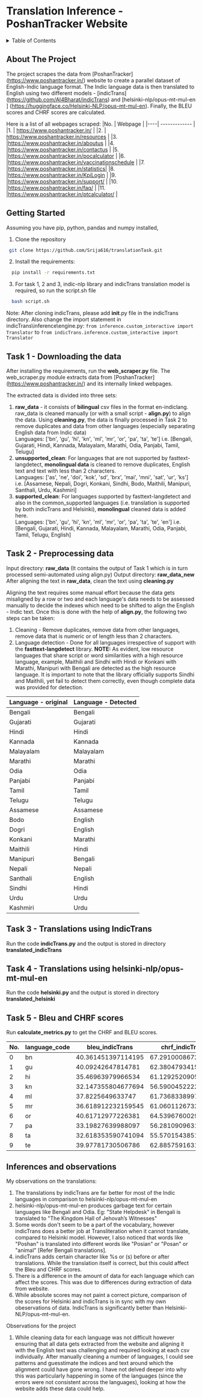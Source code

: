 # Translation Inference - PoshanTracker Website

<!-- TABLE OF CONTENTS -->
<details>
  <summary>Table of Contents</summary>
  <ol>
    <li>
      <a href="#about-the-project">About The Project</a>
    </li>
    <li>
      <a href="#getting-started">Getting Started</a>
    </li>
    <li><a href="#task1">Task 1</a></li>
    <li><a href="#task2">Task 2</a></li>
    <li><a href="#task3">Task 3</a></li>
    <li><a href="#task4">Task 4</a></li>
    <li><a href="#task5">Task 5</a></li>
    <li><a href="#observations">Observations</a></li>
  </ol>
</details>


<!-- ABOUT THE PROJECT -->
## About The Project
The project scrapes the data from [PoshanTracker] (https://www.poshantracker.in/) website to create a parallel dataset of English-Indic language format. The Indic language data is then translated to English using two different models - [indicTrans] (https://github.com/AI4Bharat/indicTrans) and [helsinki-nlp/opus-mt-mul-en ] (https://huggingface.co/Helsinki-NLP/opus-mt-mul-en). Finally, the BLEU scores and CHRF scores are calculated.

Here is a list of all webpages scraped:
|No. | Webpage  |
|----| ------------- | 
|1. | https://www.poshantracker.in/ | 
|2. | https://www.poshantracker.in/resources | 
|3. |https://www.poshantracker.in/aboutus |
|4. |https://www.poshantracker.in/contactus |
|5. |https://www.poshantracker.in/pocalculator |
|6. |https://www.poshantracker.in/vaccinationschedule |
|7. |https://www.poshantracker.in/statistics| 
|8. |https://www.poshantracker.in/KpiLogin |
|9. |https://www.poshantracker.in/support/ |
|10. |https://www.poshantracker.in/faq/ |
|11. |https://www.poshantracker.in/ptcalculator/ |

<!-- GETTING STARTED -->
## Getting Started
Assuming you have pip, python, pandas and numpy installed,
1. Clone the repository
  ```sh
   git clone https://github.com/Srija616/translationTask.git
   ```
 2. Install the requirements:
 ```sh
   pip install -r requirements.txt
   ```
 3. For task 1, 2 and 3, indic-nlp library and indicTrans translation model is required, so run the script.sh file
 ```sh
   bash script.sh
   ```
 Note: After cloning indicTrans, please add __init__.py file in the indicTrans directory. Also change the import statement in indicTrans\inference\engine.py:   ```from inference.custom_interactive import Translator``` to ```from indicTrans.inference.custom_interactive import Translator```

<!-- Task 1 -->
## Task 1 - Downloading the data

After installing the requirements, run the **web_scraper.py** file. The web_scraper.py module extracts data from [PoshanTracker] (https://www.poshantracker.in/) and its internally linked webpages.

The extracted data is divided into three sets:
1. **raw_data** - it consists of **bilingual** csv files in the format en-indiclang. raw_data is cleaned manually (or with a small script - **align.py**) to align the data. Using **cleaning.py**, the data is finally processed in Task 2 to remove duplicates and data from other languages (especially separating English data from Indic data) </br>
Languages: ['bn', 'gu', 'hi', 'kn', 'ml', 'mr', 'or', 'pa', 'ta', 'te'] i.e. [Bengali, Gujarati, Hindi, Kannada, Malayalam, Marathi, Odia, Panjabi, Tamil, Telugu]
2. **unsupported_clean**: For languages that are not supported by fasttext-langdetect, **monolingual data** is cleaned to remove duplicates, English text and text with less than 2 characters.</br>
Languages: ['as', 'ne', 'doi', 'kok', 'sd', 'brx', 'mai', 'mni', 'sat', 'ur', 'ks'] i.e. [Assamese, Nepali, Dogri, Konkani, Sindhi, Bodo, Maithili, Manipuri, Santhali, Urdu, Kashmiri]
3. **supported_clean**: For languages supported by fasttext-langdetect and also in the common_supported languages (i.e. translation is supported by both indicTrans and Helsinki), **monolingual** cleaned data is added here. </br>
Languages: ['bn', 'gu', 'hi', 'kn', 'ml', 'mr', 'or', 'pa', 'ta', 'te', 'en'] i.e. [Bengali, Gujarati, Hindi, Kannada, Malayalam, Marathi, Odia, Panjabi, Tamil, Telugu, English]

<!-- Task 2 -->
## Task 2 - Preprocessing data
Input directory: **raw_data**  (It contains the output of Task 1 which is in turn processed semi-automated using align.py)
Output directory: **raw_data_new** 
After aligning the text in **raw_data**, clean the text using **cleaning.py**

Aligning the text requires some manual effort because the data gets misaligned by a row or two and each language's data needs to be assessed manually to decide the indexes which need to be shifted to align the English - Indic text. Once this is done with the help of **align.py**, the following two steps can be taken:

1. Cleaning - Remove duplicates, remove data from other languages, remove data that is numeric or of length less than 2 characters.
2. Language detection - Done for all languages irrespective of support with the **fasttext-langdetect** library. 
**NOTE:** As evident, low resource languages that share script or word similarities with a high resource language, example, Maithili and Sindhi with Hindi or Konkani with Marathi, Manipuri with Bengali are detected as the high resource language. It is important to note that the library officially supports Sindhi and Maithili, yet fail to detect them correctly, even though complete data was provided for detection.

|Language - original | Language - Detected |
|----| ------------- | 
|Bengali| Bengali |
|Gujarati | Gujarati |
|Hindi | Hindi |
|Kannada | Kannada |
|Malayalam | Malayalam|
|Marathi | Marathi|
|Odia | Odia |
|Panjabi |Panjabi |
|Tamil | Tamil |
|Telugu | Telugu |
|Assamese | Assamese |
|Bodo | English |
|Dogri | English |
|Konkani | Marathi |
|Maithili | Hindi |
|Manipuri | Bengali |
|Nepali | Nepali |
|Santhali | English |
|Sindhi | Hindi |
|Urdu | Urdu |
|Kashmiri | Urdu |

<!-- Task 3 -->
## Task 3 - Translations using IndicTrans
Run the code **indicTrans.py** and the output is stored in directory **translated_indicTrans**

<!-- Task 4 -->
## Task 4 - Translations using helsinki-nlp/opus-mt-mul-en 

Run the code **helsinki.py** and the output is stored in directory **translated_helsinki**

<!-- Task 5 -->
## Task 5 - Bleu and CHRF scores
Run  **calculate_metrics.py** to get the CHRF and BLEU scores.

|No. |language_code|bleu_indicTrans   |chrf_indicTrans   |bleu_helsinki     |chrf_helsinki     |
|------|-------------|------------------|------------------|------------------|------------------|
|0     |bn           |40.361451397114195|67.29100086720587 |15.008718294521943|38.459893968335855|
|1     |gu           |40.09242647814781 |62.38047934152201 |17.519435117029424|41.67385242030943 |
|2     |hi           |35.46963979966534 |61.12925209053163 |11.225427865557949|38.59222728367872 |
|3     |kn           |32.147355804677694|56.59004522220443 |15.618151502462212|38.06799170855191 |
|4     |ml           |37.8225649633747  |61.7368338997521  |15.2814778557767  |39.55520687508669 |
|5     |mr           |36.618912232159545|61.060112673233135|15.732443365648534|40.030517925746025|
|6     |or           |40.61712977226381 |64.53967600298299 |11.310679447675124|36.57590226441299 |
|7     |pa           |33.19827639988097 |56.28109096317498 |16.424478002794018|40.2022064113979  |
|8     |ta           |32.618353590741094|55.570154385196666|14.990324396869909|38.452540317035634|
|9     |te           |39.97781730506786 |62.885759163173674|20.18320840530373 |43.50483959356902 |


<!-- Observations -->
## Inferences and observations

My observations on the translations:
1. The translations by indicTrans are far better for most of the Indic languages in comparison to helsinki-nlp/opus-mt-mul-en
2. helsinki-nlp/opus-mt-mul-en produces garbage text for certain languages like Bengali and Odia. Eg: "State Helpdesk" in Bengali is translated to "The Kingdom Hall of Jehovah’s Witnesses"
3. Some words don't seem to be a part of the vocabulary, however indicTrans does a better job at Transliteration when it cannot translate, compared to Helsinki model. However, I also noticed that words like "Poshan" is translated into different words like "Posian" or "Posan" or "animal" [Refer Bengali translations]. 
4. indicTrans adds certain character like %s or (s) before or after translations. While the translation itself is correct, but this could affect the Bleu and CHRF scores.
5. There is a difference in the amount of data for each language which can affect the scores. This was due to differences during extraction of data from website.
6. While absolute scores may not paint a correct picture, comparison of the scores for Helsinki and indicTrans is in sync with my own obeservations of data. IndicTrans is significantly better than Helsinki-NLP/opus-mt-mul-en.

Observations for the project
1. While cleaning data for each language was not difficult however ensuring that all data gets extracted from the website and aligning it with the English text was challenging and required looking at each csv individually. After manually cleaning a number of languages, I could see patterns and guesstimate the indices and text around which the alignment could have gone wrong. I have not delved deeper into why this was particularly happening in some of the languages (since the errors were not consistent across the languages), looking at how the website adds these data could help.




